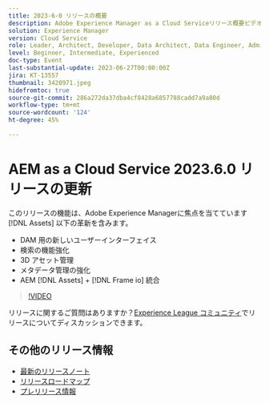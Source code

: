 ```yaml
---
title: 2023-6-0 リリースの概要
description: Adobe Experience Manager as a Cloud Serviceリリース概要ビデオ 2023.6.0 このリリースの機能は、Experience Manager Assetsの革新的な機能に重点を置いており、次の機能が含まれています。 DAM 検索の強化 3D アセット管理の新しいユーザーインターフェイスAEM [!DNL Assets] + [!DNL Frame io]  統合
solution: Experience Manager
version: Cloud Service
role: Leader, Architect, Developer, Data Architect, Data Engineer, Admin, User
level: Beginner, Intermediate, Experienced
doc-type: Event
last-substantial-update: 2023-06-27T00:00:00Z
jira: KT-13557
thumbnail: 3420971.jpeg
hidefromtoc: true
source-git-commit: 286a272da37dba4cf8428a6857788cadd7a9a80d
workflow-type: tm+mt
source-wordcount: '124'
ht-degree: 45%

---
```



# AEM as a Cloud Service 2023.6.0 リリースの更新


このリリースの機能は、Adobe Experience Managerに焦点を当てています [!DNL Assets] 以下の革新を含みます。

* DAM 用の新しいユーザーインターフェイス
* 検索の機能強化
* 3D アセット管理
* メタデータ管理の強化
* AEM [!DNL Assets] + [!DNL Frame io] 統合

>[!VIDEO](https://video.tv.adobe.com/v/3420971/?learn=on)


リリースに関するご質問はありますか？[Experience League コミュニティ](https://adobe.ly/43FGHk0)でリリースについてディスカッションできます。

## その他のリリース情報

* [最新のリリースノート](https://experienceleague.adobe.com/docs/experience-manager-cloud-service/content/release-notes/home.html?lang=ja)
* [リリースロードマップ](https://experienceleague.adobe.com/docs/experience-manager-release-information/aem-release-updates/update-releases-roadmap.html?lang=ja)
* [プレリリース情報](https://experienceleague.adobe.com/docs/experience-manager-cloud-service/content/release-notes/prerelease.html?lang=ja)